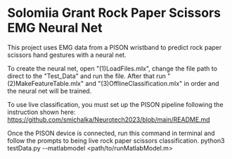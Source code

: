 # Solomiia Grant Rock Paper Scissors EMG Neural Net
 
This project uses EMG data from a PISON wristband to predict rock paper scissors hand gestures with a neural net.

To create the neural net, open "(1)LoadFiles.mlx", change the file path to direct to the "Test_Data" and run the file.
After that run "(2)MakeFeatureTable.mlx" and "(3)OfflineClassification.mlx" in order and the neural net will be trained.

To use live classification, you must set up the PISON pipeline following the instruction shown here: https://github.com/smichalka/Neurotech2023/blob/main/README.md 

Once the PISON device is connected, run this command in terminal and follow the prompts to being live rock paper scissors classification.
python3 testData.py --matlabmodel <path/to/runMatlabModel.m>